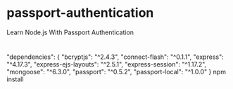 # passport-authentication
Learn Node.js With Passport Authentication
#
"dependencies": {
    "bcryptjs": "^2.4.3",
    "connect-flash": "^0.1.1",
    "express": "^4.17.3",
    "express-ejs-layouts": "^2.5.1",
    "express-session": "^1.17.2",
    "mongoose": "^6.3.0",
    "passport": "^0.5.2",
    "passport-local": "^1.0.0"
}
                npm install
